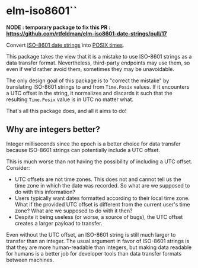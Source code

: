 # elm-iso8601``

**NODE : temporary package to fix this PR : https://github.com/rtfeldman/elm-iso8601-date-strings/pull/17**

Convert [ISO-8601 date strings](https://en.wikipedia.org/wiki/ISO_8601) into [POSIX times](https://package.elm-lang.org/packages/elm/time/latest/Time#Posix).

This package takes the view that it is a mistake to use ISO-8601 strings as a
data transfer format. Nevertheless, third-party endpoints may use them,
so even if we'd rather avoid them, sometimes they may be unavoidable.

The only design goal of this package is to "correct the mistake" by translating
ISO-8601 strings to and from `Time.Posix` values. If it encounters a UTC offset
in the string, it normalizes and discards it such that the resulting `Time.Posix`
value is in UTC no matter what.

That's all this package does, and all it aims to do!

## Why are integers better?

Integer milliseconds since the epoch is a better choice for data transfer because
ISO-8601 strings can potentially include a UTC offset.

This is much worse than not having the possibility of including a UTC offset. Consider:

* UTC offsets are not time zones. This does not and cannot tell us the time zone in which the date was recorded. So what are we supposed to do with this information?
* Users typically want dates formatted according to their local time zone. What if the provided UTC offset is different from the current user's time zone? What are we supposed to do with it then?
* Despite it being useless (or worse, a source of bugs), the UTC offset creates a larger payload to transfer.

Even without the UTC offset, an ISO-8601 string is still much larger to transfer
than an integer. The usual argument in favor of ISO-8601 strings is that they
are more human-readable than integers, but making data readable for humans is
a better job for developer tools than data transfer formats between machines.

